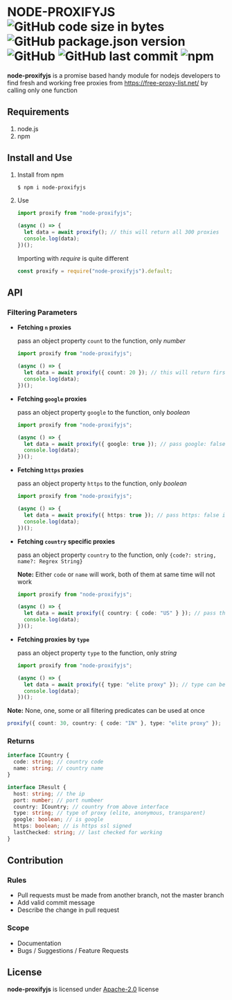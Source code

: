 # NODE-PROXIFYJS ![GitHub code size in bytes](https://img.shields.io/github/languages/code-size/tbhaxor/node-proxify) ![GitHub package.json version](https://img.shields.io/github/package-json/v/tbhaxor/node-proxify) ![GitHub](https://img.shields.io/github/license/tbhaxor/node-proxify) ![GitHub last commit](https://img.shields.io/github/last-commit/tbhaxor/node-proxify) ![npm](https://img.shields.io/npm/dw/node-proxifyjs)

**node-proxifyjs** is a promise based handy module for nodejs developers to find fresh and working free proxies from https://free-proxy-list.net/ by calling only one function

## Requirements

1. node.js
2. npm

## Install and Use

1. Install from npm

   ```sh
   $ npm i node-proxifyjs
   ```

2. Use

   ```ts
   import proxify from "node-proxifyjs";

   (async () => {
     let data = await proxify(); // this will return all 300 proxies
     console.log(data);
   })();
   ```

   Importing with _require_ is quite different

   ```js
   const proxify = require("node-proxifyjs").default;
   ```

## API

### Filtering Parameters

- **Fetching `n` proxies**

  pass an object property `count` to the function, only _number_

  ```ts
  import proxify from "node-proxifyjs";

  (async () => {
    let data = await proxify({ count: 20 }); // this will return first 20 proxies
    console.log(data);
  })();
  ```

* **Fetching `google` proxies**

  pass an object property `google` to the function, only _boolean_

  ```ts
  import proxify from "node-proxifyjs";

  (async () => {
    let data = await proxify({ google: true }); // pass google: false if you dont want google proxies
    console.log(data);
  })();
  ```

- **Fetching `https` proxies**

  pass an object property `https` to the function, only _boolean_

  ```ts
  import proxify from "node-proxifyjs";

  (async () => {
    let data = await proxify({ https: true }); // pass https: false if you dont want https proxies
    console.log(data);
  })();
  ```

- **Fetching `country` specific proxies**

  pass an object property `country` to the function, only `{code?: string, name?: Regrex String}`

  **Note:** Either `code` or `name` will work, both of them at same time will not work

  ```ts
  import proxify from "node-proxifyjs";

  (async () => {
    let data = await proxify({ country: { code: "US" } }); // pass the name property instead of code if you want to perform regexp search
    console.log(data);
  })();
  ```

- **Fetching proxies by `type`**

  pass an object property `type` to the function, only _string_

  ```ts
  import proxify from "node-proxifyjs";

  (async () => {
    let data = await proxify({ type: "elite proxy" }); // type can be either 'transparent', 'anonymous' or 'elite proxy' only
    console.log(data);
  })();
  ```

**Note:** None, one, some or all filtering predicates can be used at once

```ts
proxify({ count: 30, country: { code: "IN" }, type: "elite proxy" });
```

### Returns

```ts
interface ICountry {
  code: string; // country code
  name: string; // country name
}

interface IResult {
  host: string; // the ip
  port: number; // port numbeer
  country: ICountry; // country from above interface
  type: string; // type of proxy (elite, anonymous, transparent)
  google: boolean; // is google
  https: boolean; // is https ssl signed
  lastChecked: string; // last checked for working
}
```

## Contribution

### Rules

- Pull requests must be made from another branch, not the master branch
- Add valid commit message
- Describe the change in pull request

### Scope

- Documentation
- Bugs / Suggestions / Feature Requests

## License

**node-proxifyjs** is licensed under [Apache-2.0](https://github.com/tbhaxor/node-proxifyjs/blob/master/LICENSE) license
